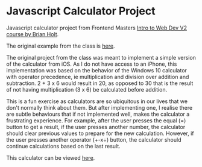 # Javascript Calculator Project

Javascript calculator project from Frontend Masters [Intro to Web Dev V2 course by Brian Holt](https://frontendmasters.com/courses/web-development-v2/).

The original example from the class is [here](https://btholt.github.io/intro-to-web-dev-v2/calculator.html).

The original project from the class was meant to implement a simple version of the calculator from iOS. As I do not have access to an iPhone, this implementation was based on the behavior of the Windows 10 calculator with operator precedence, ie multiplication and division over addition and subtraction. 2 + 3 x 6 would result in 20, as opposed to 30 that is the result of not having multiplication (3 x 6) be calculated before addition.

This is a fun exercise as calculators are so ubiquitous in our lives that we don't normally think about them. But after implementing one, I realise there are subtle behaviours that if not implemented well, makes the calculator a frustrating experience. For example, after the user presses the equal (=) button to get a result, if the user presses another number, the calculator should clear previous values to prepare for the new calculation. However, if the user presses another operator (+-x÷) button, the calculator should continue calculations based on the last result.

This calculator can be viewed [here](https://yychan76.github.io/javascript_calculator/).
